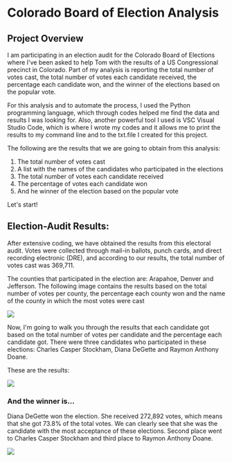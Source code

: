# Colorado Board of Election Analysis

## Project Overview

I am participating in an election audit for the Colorado Board of Elections where I've been asked to help Tom with the results of a US Congressional precinct in Colorado.
Part of my analysis is reporting the total number of votes cast, the total number of votes each candidate received, the percentage each candidate won, and the winner of the elections based on the popular vote.

For this analysis and to automate the process, I used the Python programming language, which through codes helped me find the data and results I was looking for. Also, another powerful tool I used is VSC Visual Studio Code, which is where I wrote my codes and it allows me to print the results to my command line and to the txt.file I created for this project.

The following are the results that we are going to obtain from this analysis:

1. The total number of votes cast
2. A list with the names of the candidates who participated in the elections
3. The total number of votes each candidate received
4. The percentage of votes each candidate won
5. And he winner of the election based on the popular vote

Let's start!

## Election-Audit Results:
After extensive coding, we have obtained the results from this electoral audit.
Votes were collected through mail-in ballots, punch cards, and direct recording electronic (DRE), and according to our results, the total number of votes cast was 369,711.

The counties that participated in the election are: Arapahoe, Denver and Jefferson. The following image contains the results based on the total number of votes per county, the percentage each county won and the name of the county in which the most votes were cast

![](county_results.png)

Now, I'm going to walk you through the results that each candidate got based on the total number of votes per candidate and the percentage each candidate got. There were three candidates who participated in these elections: Charles Casper Stockham, Diana DeGette and Raymon Anthony Doane.

These are the results:

![](candidate_elections.png)

### And the winner is…

Diana DeGette won the election. She received 272,892 votes, which means that she got 73.8% of the total votes. We can clearly see that she was the candidate with the most acceptance of these elections. Second place went to Charles Casper Stockham and third place to Raymon Anthony Doane.

![](winner_results.png)